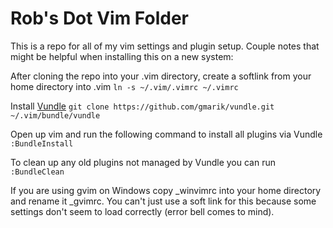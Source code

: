 # Rob's Dot Vim Folder

This is a repo for all of my vim settings and plugin setup. Couple notes that might be helpful when installing this on a new system:

After cloning the repo into your .vim directory, create a softlink from your home directory into .vim
```ln -s ~/.vim/.vimrc ~/.vimrc```

Install [Vundle](https://github.com/gmarik/vundle)
```git clone https://github.com/gmarik/vundle.git ~/.vim/bundle/vundle```

Open up vim and run the following command to install all plugins via Vundle
```:BundleInstall```

To clean up any old plugins not managed by Vundle you can run
```:BundleClean```

If you are using gvim on Windows copy _winvimrc into your home directory and rename it _gvimrc. You can't just use a soft link for this because some settings don't seem to load correctly (error bell comes to mind).
